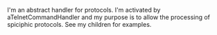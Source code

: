 I'm an abstract handler for protocols. 
I'm activated by aTelnetCommandHandler and my purpose is to allow the processing of spiciphic protocols. 
See my children for examples.